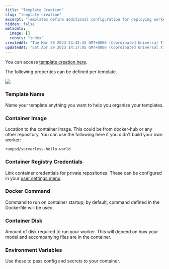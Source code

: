 ```yaml
---
title: "Template Creation"
slug: "template-creation"
excerpt: "Templates define additional configuration for deploying workers."
hidden: false
metadata: 
  image: []
  robots: "index"
createdAt: "Tue Mar 28 2023 23:42:35 GMT+0000 (Coordinated Universal Time)"
updatedAt: "Sat Apr 29 2023 14:17:05 GMT+0000 (Coordinated Universal Time)"
---
```


You can access [template creation here](https://www.runpod.io/console/serverless/user/templates).

The following properties can be defined per template.

![](https://files.readme.io/8cd505f-image.png)

### Template Name

Name your template anything you want to help you organize your templates.

### Container Image

Location to the container image. This could be from docker-hub or any other repository. You can use the following here if you didn't build your own worker:

```text
runpod/serverless-hello-world
```

### Container Registry Credentials

Link container credentials for private repositories. These can be configured in your [user settings menu](https://www.runpod.io/console/serverless/user/settings).

### Docker Command

Command to run on container startup; by default, command defined in the Dockerfile will be used.

### Container Disk

Amount of disk required to run your worker. This will depend on how your model and accompanying files are in the container.

### Environment Variables

Use these to pass config and secrets to your container.
